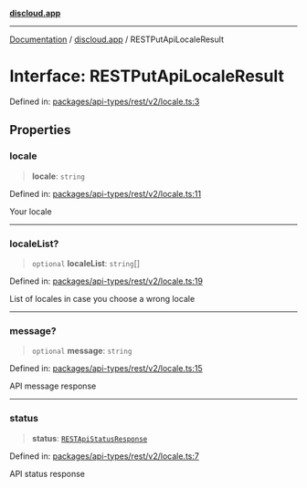 [**discloud.app**](../README.md)

***

[Documentation](../../packages.md) / [discloud.app](../README.md) / RESTPutApiLocaleResult

# Interface: RESTPutApiLocaleResult

Defined in: [packages/api-types/rest/v2/locale.ts:3](https://github.com/discloud/discloud.app/blob/8d6df0b18784d1a4408701ac8e6b9db44dbb7133/packages/api-types/rest/v2/locale.ts#L3)

## Properties

### locale

> **locale**: `string`

Defined in: [packages/api-types/rest/v2/locale.ts:11](https://github.com/discloud/discloud.app/blob/8d6df0b18784d1a4408701ac8e6b9db44dbb7133/packages/api-types/rest/v2/locale.ts#L11)

Your locale

***

### localeList?

> `optional` **localeList**: `string`[]

Defined in: [packages/api-types/rest/v2/locale.ts:19](https://github.com/discloud/discloud.app/blob/8d6df0b18784d1a4408701ac8e6b9db44dbb7133/packages/api-types/rest/v2/locale.ts#L19)

List of locales in case you choose a wrong locale

***

### message?

> `optional` **message**: `string`

Defined in: [packages/api-types/rest/v2/locale.ts:15](https://github.com/discloud/discloud.app/blob/8d6df0b18784d1a4408701ac8e6b9db44dbb7133/packages/api-types/rest/v2/locale.ts#L15)

API message response

***

### status

> **status**: [`RESTApiStatusResponse`](../type-aliases/RESTApiStatusResponse.md)

Defined in: [packages/api-types/rest/v2/locale.ts:7](https://github.com/discloud/discloud.app/blob/8d6df0b18784d1a4408701ac8e6b9db44dbb7133/packages/api-types/rest/v2/locale.ts#L7)

API status response
